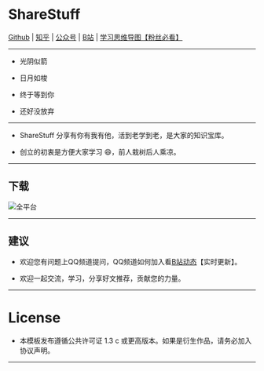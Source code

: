 <!--
 * @Descripttion: your project
 * @version: 1.0
 * @Author: ShareStuff
 * @Date: 2022-04-29 22:13:54
 * @LastEditors: isharestuff
 * @LastEditTime: 2022-04-29 22:25:03
-->
# ShareStuff
 [Github](https://github.com/iShareStuff) | [知乎](https://www.zhihu.com/people/ShareStuff) | [公众号](https://mp.weixin.qq.com/mp/profile_ext?action=home&__biz=MzA3OTQ1NjcxMQ==#wechat_redirect) | [B站](https://space.bilibili.com/20435673) | [学习思维导图【粉丝必看】](https://isharestuff.github.io/ShareStuff/Maps.html)


---
<a id="markdown-sharestuff" name="sharestuff"></a>
  * 光阴似箭

  * 日月如梭

  * 终于等到你

  * 还好没放弃
---
* ShareStuff 分享有你有我有他，活到老学到老，是大家的知识宝库。

*  创立的初衷是方便大家学习 😄，前人栽树后人乘凉。
  
---
## 下载
 ![全平台](https://user-images.githubusercontent.com/61663626/163555125-986cc4ec-ac85-4811-a3d6-05cc47096807.jpg)

---
## 建议
* 欢迎您有问题上QQ频道提问，QQ频道如何加入看[B站动态](https://space.bilibili.com/20435673/dynamic)【实时更新】。

* 欢迎一起交流，学习，分享好文推荐，贡献您的力量。

---
# License

* 本模板发布遵循公共许可证 1.3 c 或更高版本。如果是衍生作品，请务必加入协议声明。

---
